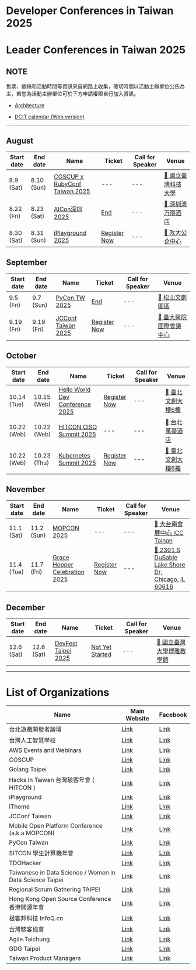 # Developer Conferences in Taiwan 2025

# Leader Conferences in Taiwan 2025

## NOTE


售票、徵稿和活動時間等資訊來自網路上收集，確切時間以活動主辦單位公告為主，若您為活動主辦單位可於下方申請權限自行加入資訊。


 - [Architecture](https://github.com/IvanWei/developer-conferences-in-taiwan/wiki)
    
 - [DCIT calendar (Web version)](https://dcit.ivanwei.co/)
    

---

## August

| Start date | End date | Name | Ticket | Call for Speaker | Venue |
| ---------- | -------- | ---- | ------ | ---------------- | ----- |
| 8.9 (Sat) | 8.10 (Sun) | [COSCUP x RubyConf Taiwan 2025](https://coscup.org/2025/) | --- | --- | [🛵 國立臺灣科技大學](https://maps.google.com/?q=%E5%9C%8B%E7%AB%8B%E8%87%BA%E7%81%A3%E7%A7%91%E6%8A%80%E5%A4%A7%E5%AD%B8) |
| 8.22 (Fri) | 8.23 (Sat) | [AICon深圳2025](https://aicon.infoq.cn/2025/shenzhen/) | [End](https://aicon.infoq.cn/2025/shenzhen/apply) | --- | [🛫 深圳湾万丽酒店](https://maps.google.com/?q=%E6%B7%B1%E5%9C%B3%E6%B9%BE%E4%B8%87%E4%B8%BD%E9%85%92%E5%BA%97) |
| 8.30 (Sat) | 8.31 (Sun) | [iPlayground 2025](https://iplayground.io/2025/) | [Register Now](https://iplayground.kktix.cc/events/2025general) | --- | [🛵 政大公企中心](https://maps.google.com/?q=%E6%94%BF%E5%A4%A7%E5%85%AC%E4%BC%81%E4%B8%AD%E5%BF%83) |

## September

| Start date | End date | Name | Ticket | Call for Speaker | Venue |
| ---------- | -------- | ---- | ------ | ---------------- | ----- |
| 9.5 (Fri) | 9.7 (Sun) | [PyCon TW 2025](https://tw.pycon.org/2025) | [End](https://tw.pycon.org/2025/zh-hant/registration/tickets) | --- | [🛵 松山文創園區](https://maps.google.com/?q=%E6%9D%BE%E5%B1%B1%E6%96%87%E5%89%B5%E5%9C%92%E5%8D%80) |
| 9.19 (Fri) | 9.19 (Fri) | [JCConf Taiwan 2025](https://jcconf.tw/2025/) | [Register Now](https://twjug.kktix.cc/events/jcconf-2025) | --- | [🛵 臺大醫院國際會議中心](https://maps.google.com/?q=%E8%87%BA%E5%A4%A7%E9%86%AB%E9%99%A2%E5%9C%8B%E9%9A%9B%E6%9C%83%E8%AD%B0%E4%B8%AD%E5%BF%83) |

## October

| Start date | End date | Name | Ticket | Call for Speaker | Venue |
| ---------- | -------- | ---- | ------ | ---------------- | ----- |
| 10.14 (Tue) | 10.15 (Web) | [Hello World Dev Conference 2025](https://hwdc.ithome.com.tw/2025) | [Register Now](https://hwdc.ithome.com.tw/2025/ticket) | --- | [🛵 臺北文創大樓6樓](https://maps.google.com/?q=%E8%87%BA%E5%8C%97%E6%96%87%E5%89%B5%E5%A4%A7%E6%A8%936%E6%A8%93) |
| 10.22 (Web) | 10.22 (Web) | [HITCON CISO Summit 2025](https://hitcon.org/2025/CISO/) | --- | --- | [🛵 台北萬豪酒店](https://maps.google.com/?q=%E5%8F%B0%E5%8C%97%E8%90%AC%E8%B1%AA%E9%85%92%E5%BA%97) |
| 10.22 (Web) | 10.23 (Thu) | [Kubernetes Summit 2025](https://k8s.ithome.com.tw) | [Register Now](https://k8s.ithome.com.tw/2025/ticket) | --- | [🛵 臺北文創大樓6樓](https://maps.google.com/?q=%E8%87%BA%E5%8C%97%E6%96%87%E5%89%B5%E5%A4%A7%E6%A8%936%E6%A8%93) |

## November

| Start date | End date | Name | Ticket | Call for Speaker | Venue |
| ---------- | -------- | ---- | ------ | ---------------- | ----- |
| 11.1 (Sat) | 11.2 (Sun) | [MOPCON 2025](https://mopcon.org/) | --- | --- | [🛵 大台南會展中心 ICC Tainan](https://maps.google.com/?q=%E5%A4%A7%E5%8F%B0%E5%8D%97%E6%9C%83%E5%B1%95%E4%B8%AD%E5%BF%83%20ICC%20Tainan) |
| 11.4 (Tue) | 11.7 (Fri) | [Grace Hopper Celebration 2025](https://ghc.anitab.org/) | [Register Now](https://ghc.anitab.org/pricing) | --- | [🛫 2301 S DuSable Lake Shore Dr, Chicago, IL 60616](https://maps.google.com/?q=2301%20S%20DuSable%20Lake%20Shore%20Dr,%20Chicago,%20IL%2060616) |

## December

| Start date | End date | Name | Ticket | Call for Speaker | Venue |
| ---------- | -------- | ---- | ------ | ---------------- | ----- |
| 12.6 (Sat) | 12.6 (Sat) | [DevFest Taipei 2025](https://gdg.community.dev/events/details/google-gdg-taipei-presents-devfest-taipei-2025/cohost-gdg-taipei) | [Not Yet Started](https://gdg.community.dev/events/details/google-gdg-taipei-presents-devfest-taipei-2025/cohost-gdg-taipei) | --- | [🛵 國立臺灣大學博雅教學館](https://maps.google.com/?q=%E5%9C%8B%E7%AB%8B%E8%87%BA%E7%81%A3%E5%A4%A7%E5%AD%B8%E5%8D%9A%E9%9B%85%E6%95%99%E5%AD%B8%E9%A4%A8) |

---

# List of Organizations

| Name | Main Website | Facebook |
| ---- | ------------ | -------- |
| 台北遊戲開發者論壇 | [Link](https://tgdf.tw/) | [Link](https://www.facebook.com/TGDF.Official/) |
| 台灣人工智慧學校 | [Link](https://aiacademy.tw/) | [Link](https://www.facebook.com/aiacademy.tw/) |
| AWS Events and Webinars | [Link](https://aws.amazon.com/events) | [Link](https://www.facebook.com/amazonwebservices) |
| COSCUP | [Link](https://coscup.org/) | [Link](https://www.facebook.com/coscup/) |
| Golang Taipei | [Link](https://www.meetup.com/golang-taipei-meetup) | [Link](https://www.facebook.com/groups/269001993248363) |
| Hacks In Taiwan 台灣駭客年會 ( HITCON ) | [Link](https://hitcon.org/) | [Link](https://www.facebook.com/HITCON) |
| iPlayground | [Link](https://iplayground.io/) | [Link](https://www.facebook.com/theiPlayground) |
| iThome | [Link](https://www.ithome.com.tw/) | [Link](https://zh-tw.facebook.com/ithomeonline) |
| JCConf Taiwan | [Link](https://jcconf.tw/) | [Link](https://www.facebook.com/jcconf/) |
| Mobile Open Platform Conference (a.k.a MOPCON) | [Link](https://mopcon.org/) | [Link](https://zh-tw.facebook.com/mopcon/) |
| PyCon Taiwan | [Link](https://tw.pycon.org/) | [Link](https://zh-tw.facebook.com/pycontw/) |
| SITCON 學生計算機年會 | [Link](https://sitcon.org/) | [Link](https://sitcon.org/fb) |
| TDOHacker | [Link](http://tdohacker.org/) | [Link](https://www.facebook.com/tdohacker) |
| Taiwanese in Data Science / Women in Data Science Taipei | [Link](https://www.widstaipei.org/) | [Link](https://www.facebook.com/TWiDataScience/) |
| Regional Scrum Gathering TAIPEI | [Link](https://rsg.taipei/) | [Link](https://www.facebook.com/rsgtaipei) |
| Hong Kong Open Source Conference 香港開源年會 | [Link](https://hkoscon.org/) | [Link](https://www.facebook.com/hkoscon/) |
| 极客邦科技 InfoQ.cn | [Link](https://www.infoq.cn/) | [Link](https://weibo.com/p/1006061746173800/hom) |
| 台灣駭客協會 | [Link](https://hacker.org.tw/) | [Link](https://www.facebook.com/HackersInTaiwan) |
| Agile.Taichung | [Link](https://www.facebook.com/groups/Agile.Taichung/) | [Link](https://www.facebook.com/groups/Agile.Taichung/) |
| GDG Taipei | [Link](https://linktr.ee/gdg.taipei) | [Link](https://www.facebook.com/GDG.Taipei) |
| Taiwan Product Managers | [Link]() | [Link](https://www.facebook.com/groups/856286435717270) |
